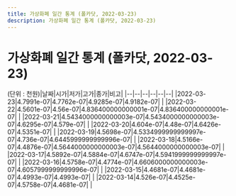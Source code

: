 ```yaml
---
title: 가상화폐 일간 통계 (폴카닷, 2022-03-23)
description: 가상화폐 일간 통계 (폴카닷, 2022-03-23)
---
```


가상화폐 일간 통계 (폴카닷, 2022-03-23)
===

(단위 : 천원)|날짜|시가|저가|고가|종가|비고|
|--|--|--|--|--|--|
|2022-03-23|4.7991e-07|4.7762e-07|4.9285e-07|4.9182e-07|    |
|2022-03-22|4.5601e-07|4.56e-07|4.836400000000001e-07|4.836400000000001e-07|    |
|2022-03-21|4.5434000000000003e-07|4.5434000000000003e-07|4.6295e-07|4.579e-07|    |
|2022-03-20|4.604e-07|4.48e-07|4.6426e-07|4.5351e-07|    |
|2022-03-19|4.5698e-07|4.5334999999999997e-07|4.736e-07|4.6445999999999996e-07|    |
|2022-03-18|4.5166e-07|4.4876e-07|4.5644000000000003e-07|4.5644000000000003e-07|    |
|2022-03-17|4.5892e-07|4.5884e-07|4.6747e-07|4.5941999999999997e-07|    |
|2022-03-16|4.5758e-07|4.4774e-07|4.6606000000000003e-07|4.6057999999999996e-07|    |
|2022-03-15|4.4681e-07|4.4681e-07|4.4993e-07|4.4993e-07|    |
|2022-03-14|4.526e-07|4.4525e-07|4.5758e-07|4.4681e-07|    |
